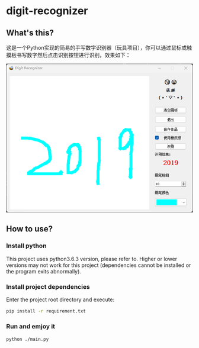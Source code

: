 # digit-recognizer

## What's this?

这是一个Python实现的简易的手写数字识别器（玩具项目），你可以通过鼠标或触摸板书写数字然后点击识别按钮进行识别，效果如下：

![手写数字2019识别效果](./tmp/2019.png)

## How to use?
### Install python
This project uses python3.6.3 version, please refer to. Higher or lower versions may not work for this project (dependencies cannot be installed or the program exits abnormally).
### Install project dependencies
Enter the project root directory and execute:
```bash
pip install -r requirement.txt
```
### Run and emjoy it
```bash
python ./main.py
```
